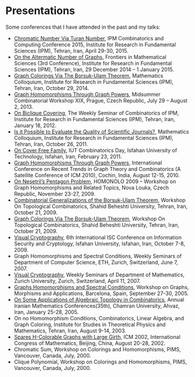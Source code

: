 # Presentations
Some conferences that I have attended in the past and my talks:

- [Chromatic Number Via Turan Number](https://github.com/hhaji/hhaji.github.io/blob/master/Presentation/Talks/Talk-Turan.pdf), IPM Combinatorics and Computing Conference 2015, Institute for Research in Fundamental Sciences (IPM), Tehran, Iran, April 29-30, 2015.
- [On the Altermatic Number of Graphs](https://github.com/hhaji/hhaji.github.io/blob/master/Presentation/Talks/Talk-Altermatic.pdf), Frontiers in Mathematical Sciences (3rd Conference), Institute for Research in Fundamental Sciences (IPM), Tehran, Iran, 29 December 2014 – 1 January 2015.
- [Graph Colorings Via The Borsuk-Ulam Theorem](https://github.com/hhaji/hhaji.github.io/blob/master/Presentation/Talks/Talk-Alt-Borsuk.pdf), Mathematics Colloquium, Institute for Research in Fundamental Sciences (IPM), Tehran, Iran, October 29, 2014.
- [Graph Homomorphisms Through Graph Powers](https://github.com/hhaji/hhaji.github.io/blob/master/Presentation/Talks/FVTalkGraphPowerPrague.pdf), Midsummer Combinatorial Workshop XIX, Prague, Czech Republic, July 29 – August 2, 2013.
- [On Biclique Covering](https://github.com/hhaji/hhaji.github.io/blob/master/Presentation/Talks/FVBCTalkIPM.pdf), The Weekly Seminar of Combinatorics of IPM, Institute for Research in Fundamental Sciences (IPM), Tehran, Iran, January 18, 2012.
- [Is it Possible to Evaluate the Quality of  Scientific Journals?](https://github.com/hhaji/hhaji.github.io/blob/master/Presentation/Talks/JournalRanking_2.pptx), Mathematics Colloquium, Institute for Research in Fundamental Sciences (IPM), Tehran, Iran, October 26, 2011.
- [On Cover Free Family](https://github.com/hhaji/hhaji.github.io/blob/master/Presentation/Talks/FVTALKCFFIsfahan.pdf), IUT Combinatorics Day, Isfahan University of Technology, Isfahan, Iran, February 23, 2011.
- [Graph Homomorphisms Through Graph Powers](https://github.com/hhaji/hhaji.github.io/blob/master/Presentation/Talks/FVTALKINDIA.pdf), International Conference on Recent Trends in Graph Theory and Combinatorics (A Satellite Conference of ICM 2010), Cochin, India, August 12-15, 2010.
- [On Nesetril’s Pentagon Problem](https://github.com/hhaji/hhaji.github.io/blob/master/Presentation/Talks/TalkGraphPowers_2.pdf), HOMONOLO 2009 – Workshop on Graph Homomorphisms and Related Topics,  Nova Louka, Czech Republic, November 23-27, 2009.
- [Combinatorial Generalizations of the Borsuk-Ulam Theorem](https://github.com/hhaji/hhaji.github.io/blob/master/Presentation/Talks/TalkCombinBorsuk.pdf), Workshop On Topological Combinatorics,  Shahid Beheshti University, Tehran, Iran, October 21, 2009.
- [Graph Colorings Via The Borsuk-Ulam Theorem](https://github.com/hhaji/hhaji.github.io/blob/master/Presentation/Talks/TalkSimplicial.pdf), Workshop On Topological Combinatorics, Shahid Beheshti University, Tehran, Iran, October 21, 2009.
- [Visual Cryptography](https://github.com/hhaji/hhaji.github.io/blob/master/Presentation/Talks/FV-Visual-Isfahan.ppt), 6th International ISC Conference on Information Security and Cryptology, Isfahan University, Isfahan, Iran, October 7-8, 2009.
- Graph Homomorphisms and Spectral Conditions, Weekly Seminars of Department of Computer Science, ETH,  Zurich, Switzerland, June 7, 2007.
- [Visual Cryptography](https://github.com/hhaji/hhaji.github.io/blob/master/Presentation/Talks/FVVCZurich.ppt), Weekly Seminars of Department of Mathematics, Zurich University, Zurich, Switzerland, April 11, 2007.
- [Graphs Homomorphisms and Spectral Conditions](https://github.com/hhaji/hhaji.github.io/blob/master/Presentation/Talks/talkspainhom.pdf), Workshop on Graphs, Morphisms and Applications, Barcelona, Spain, September 27-30, 2005.
- [On Some Applications of Algebraic Topology in Combinatorics](https://github.com/hhaji/hhaji.github.io/blob/master/Presentation/Talks/hajiahvaz.pdf), Annual Iranian Mathematics Conferences(35th), Chamran University, Ahvaz, Iran, January 25-28, 2005.
- On no Homomorphism Conditions, Combinatorics, Linear Algebra, and Graph Coloring, Institute for Studies in Theoretical Physics and Mathematics, Tehran, Iran, August 9-14, 2003.
- [Spares H-Colorable Graphs with Large Girth](https://github.com/hhaji/hhaji.github.io/blob/master/Presentation/Talks/talkhombound.pdf), ICM 2002, International Congress of Mathematics, Beijing, China, August 20-28, 2002.
- Chromatic Sum, Workshop on Colorings and Homomorphisms, PIMS, Vancouver, Canada, July, 2000.
- Clique Polynomial, Workshop on Colorings and Homomorphisms, PIMS, Vancouver, Canada, July, 2000.
